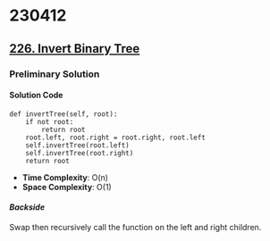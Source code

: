 # 230412

## [226. Invert Binary Tree](https://leetcode.com/problems/invert-binary-tree/description/)
### Preliminary Solution

#### Solution Code
```
def invertTree(self, root):
    if not root:
        return root
    root.left, root.right = root.right, root.left
    self.invertTree(root.left)
    self.invertTree(root.right)
    return root
```
- __Time Complexity__: O(n)
- __Space Complexity__: O(1)

#### _Backside_
Swap then recursively call the function on the left and right children.
